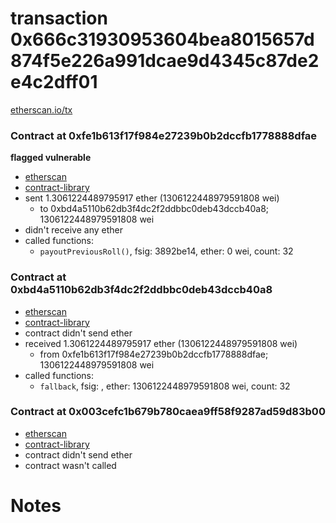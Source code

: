 # transaction 0x666c31930953604bea8015657d874f5e226a991dcae9d4345c87de2e4c2dff01

[etherscan.io/tx](https://etherscan.io/tx/0x666c31930953604bea8015657d874f5e226a991dcae9d4345c87de2e4c2dff01)


### Contract at 0xfe1b613f17f984e27239b0b2dccfb1778888dfae

**flagged vulnerable**

* [etherscan](https://etherscan.io/address/0xfe1b613f17f984e27239b0b2dccfb1778888dfae)
* [contract-library](https://contract-library.com/contracts/Ethereum/fe1b613f17f984e27239b0b2dccfb1778888dfae)
* sent 1.3061224489795917 ether (1306122448979591808 wei)
    * to 0xbd4a5110b62db3f4dc2f2ddbbc0deb43dccb40a8; 1306122448979591808 wei
* didn't receive any ether
* called functions:
    * `payoutPreviousRoll()`, fsig: 3892be14, ether: 0 wei, count: 32


### Contract at 0xbd4a5110b62db3f4dc2f2ddbbc0deb43dccb40a8

* [etherscan](https://etherscan.io/address/0xbd4a5110b62db3f4dc2f2ddbbc0deb43dccb40a8)
* [contract-library](https://contract-library.com/contracts/Ethereum/bd4a5110b62db3f4dc2f2ddbbc0deb43dccb40a8)
* contract didn't send ether
* received 1.3061224489795917 ether (1306122448979591808 wei)
    * from 0xfe1b613f17f984e27239b0b2dccfb1778888dfae; 1306122448979591808 wei
* called functions:
    * `fallback`, fsig: , ether: 1306122448979591808 wei, count: 32


### Contract at 0x003cefc1b679b780caea9ff58f9287ad59d83b00

* [etherscan](https://etherscan.io/address/0x003cefc1b679b780caea9ff58f9287ad59d83b00)
* [contract-library](https://contract-library.com/contracts/Ethereum/003cefc1b679b780caea9ff58f9287ad59d83b00)
* contract didn't send ether
* contract wasn't called

# Notes

